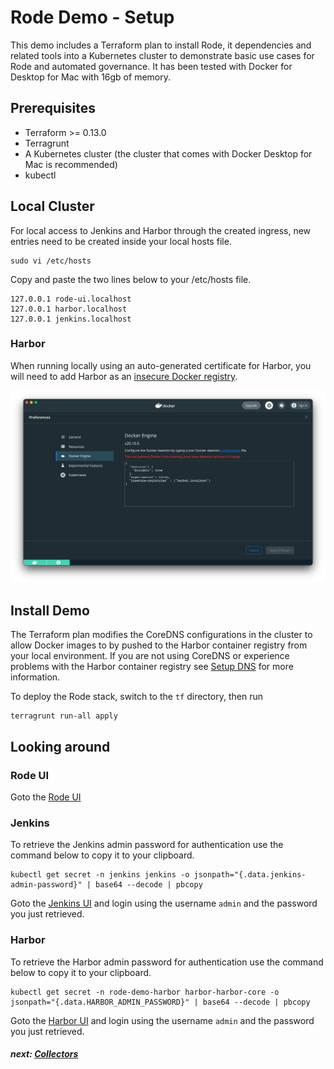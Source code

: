 # Rode Demo - Setup

This demo includes a Terraform plan to install Rode, it dependencies and related tools into a Kubernetes cluster to demonstrate basic use cases for Rode and automated governance. It has been tested with Docker for Desktop for Mac with 16gb of memory.

## Prerequisites

- Terraform >= 0.13.0
- Terragrunt
- A Kubernetes cluster (the cluster that comes with Docker Desktop for Mac is recommended)
- kubectl

## Local Cluster

For local access to Jenkins and Harbor through the created ingress, new entries need to be created inside your local hosts file.
```
sudo vi /etc/hosts
```

Copy and paste the two lines below to your /etc/hosts file.
```
127.0.0.1 rode-ui.localhost
127.0.0.1 harbor.localhost
127.0.0.1 jenkins.localhost
```

### Harbor

When running locally using an auto-generated certificate for Harbor, you will need to add Harbor as an [insecure Docker registry](https://docs.docker.com/registry/insecure/).

<img src="./img/docker-insecure-registries.png" width="800">

## Install Demo

The Terraform plan modifies the CoreDNS configurations in the cluster to allow Docker images to by pushed to the Harbor container registry from your local environment. If you are not using CoreDNS or experience problems with the Harbor container registry see [Setup DNS](1-Setup-DNS.md) for more information.

To deploy the Rode stack, switch to the `tf` directory, then run

```
terragrunt run-all apply
```

## Looking around

### Rode UI

Goto the [Rode UI](http://rode-ui.localhost)

### Jenkins 

To retrieve the Jenkins admin password for authentication use the command below to copy it to your clipboard.

```
kubectl get secret -n jenkins jenkins -o jsonpath="{.data.jenkins-admin-password}" | base64 --decode | pbcopy
```

Goto the [Jenkins UI](http://jenkins.localhost) and login using the username `admin` and the password you just retrieved.

### Harbor

To retrieve the Harbor admin password for authentication use the command below to copy it to your clipboard.

```
kubectl get secret -n rode-demo-harbor harbor-harbor-core -o jsonpath="{.data.HARBOR_ADMIN_PASSWORD}" | base64 --decode | pbcopy
```

Goto the [Harbor UI](http://harbor.localhost) and login using the username `admin` and the password you just retrieved.

##### next: [Collectors](3-Collectors.md)